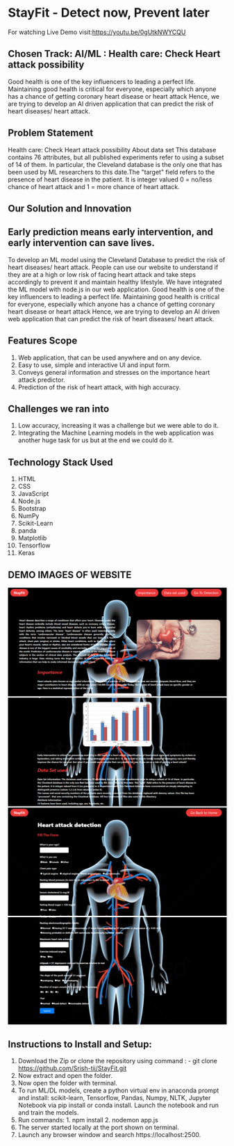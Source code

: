 # StayFit - Detect now, Prevent later
For watching Live Demo visit:https://youtu.be/0gUtkNWYCQU 

## Chosen Track: AI/ML : Health care: Check Heart attack possibility
Good health is one of the key influencers to leading a perfect life. Maintaining good health is critical for everyone, especially which anyone has a chance of getting coronary heart disease or heart attack
Hence, we are trying to develop an AI driven application that can predict the risk of heart diseases/ heart attack.

## Problem Statement
Health care: Check Heart attack possibility
About data set
This database contains 76 attributes, but all published experiments refer to using a subset of 14 of them. In particular, the Cleveland database is the only one that has been used by ML researchers to
this date.The "target" field refers to the presence of heart disease in the patient. It is integer valued 0 = no/less chance of heart attack and 1 = more chance of heart attack.

## Our Solution and Innovation
## Early prediction means early intervention, and early intervention can save lives.
To develop an ML model using the Cleveland Database to predict the risk of heart diseases/ heart attack. People can use our website to understand if they are at a high or low risk of facing heart attack and take steps accordingly to prevent it and maintain healthy lifestyle.
We have integrated the ML model with node.js in our web application.
Good health is one of the key influencers to leading a perfect life. Maintaining good health is critical for everyone, especially which anyone has a chance of getting coronary heart disease or heart attack
Hence, we are trying to develop an AI driven web application that can predict the risk of heart diseases/ heart attack.

## Features Scope
1. Web application, that can be used anywhere and on any device.
2. Easy to use, simple and interactive UI and input form.
3. Conveys general information and stresses on the importance heart attack predictor.
4. Prediction of the risk of heart attack, with high accuracy.

## Challenges we ran into
1. Low accuracy, increasing it was a challenge but we were able to do it.
2. Integrating the Machine Learning models in the web application was another huge task for us but at the end we could do it.

## Technology Stack Used
1. HTML
2. CSS
3. JavaScript
4. Node.js
5. Bootstrap
6. NumPy
7. Scikit-Learn
8. panda
9. Matplotlib
10. Tensorflow
11. Keras

## DEMO IMAGES OF WEBSITE
![](https://github.com/Srish-tii/StayFit/blob/main/img1.PNG)
![](https://github.com/Srish-tii/StayFit/blob/main/img2.PNG)
![](https://github.com/Srish-tii/StayFit/blob/main/img3.PNG)
![](https://github.com/Srish-tii/StayFit/blob/main/img4.PNG)

## Instructions to Install and Setup:
1. Download the Zip or clone the repository using command : - git clone  https://github.com/Srish-tii/StayFit.git 
2. Now extract and open the folder.
3. Now open the folder with terminal.
4. To run ML/DL models, create a python virtual env in anaconda prompt and install: scikit-learn, Tensorflow, Pandas, Numpy, NLTK, Jupyter Notebook via pip install or conda install. Launch the notebook and run and train the models.
6. Run commands: 1. npm install 2. nodemon app.js
7. The server started locally at the port shown on terminal.
8. Launch any browser window and search https://localhost:2500.

